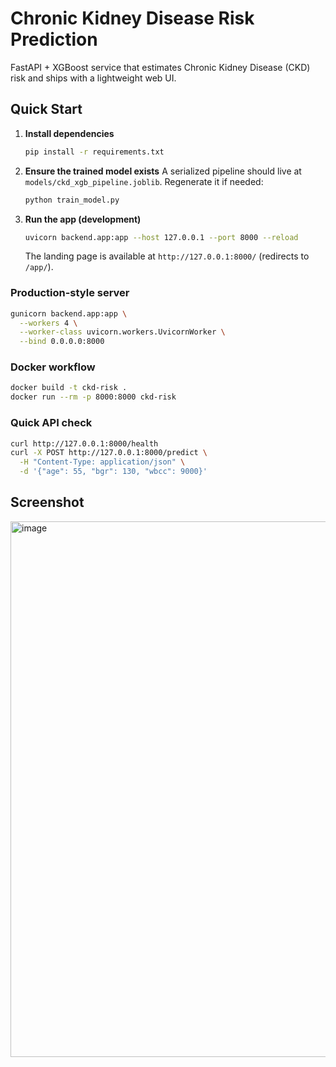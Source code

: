 # Chronic Kidney Disease Risk Prediction

FastAPI + XGBoost service that estimates Chronic Kidney Disease (CKD) risk and ships with a lightweight web UI.

## Quick Start

1. **Install dependencies**
   ```bash
   pip install -r requirements.txt
   ```

2. **Ensure the trained model exists**
   A serialized pipeline should live at `models/ckd_xgb_pipeline.joblib`. Regenerate it if needed:
   ```bash
   python train_model.py
   ```

3. **Run the app (development)**
   ```bash
   uvicorn backend.app:app --host 127.0.0.1 --port 8000 --reload
   ```
   The landing page is available at `http://127.0.0.1:8000/` (redirects to `/app/`).

### Production-style server

```bash
gunicorn backend.app:app \
  --workers 4 \
  --worker-class uvicorn.workers.UvicornWorker \
  --bind 0.0.0.0:8000
```

### Docker workflow

```bash
docker build -t ckd-risk .
docker run --rm -p 8000:8000 ckd-risk
```

### Quick API check

```bash
curl http://127.0.0.1:8000/health
curl -X POST http://127.0.0.1:8000/predict \
  -H "Content-Type: application/json" \
  -d '{"age": 55, "bgr": 130, "wbcc": 9000}'
```

## Screenshot

<img width="1204" height="857" alt="image" src="https://github.com/user-attachments/assets/29fa5d19-ca4c-451b-aa1b-77e8d3e2acaf" />

